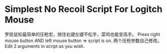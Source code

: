 # Simplest No Recoil Script For Logitch Mouse
罗技鼠标最简单的压枪宏，按住右键左键不松手，菜鸡也能变高手。
Press right mouse button AND left mouse button => script is on.
两个压枪参数自己修改。
Edit 2 arguments in script as you wish.
